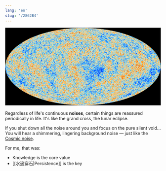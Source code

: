 ```yaml
---
lang: 'en'
slug: '/2862B4'
---
```


![Source: European Space Agency](../assets/BAC983.png)

Regardless of life's continuous **noises**, certain things are reassured periodically in life.
It's like the grand cross, the lunar eclipse.

If you shut down all the noise around you and focus on the pure silent void...
You will hear a shimmering, lingering background noise — just like the [Cosmic noise](https://en.wikipedia.org/wiki/Cosmic_noise).

For me, that was:

- Knowledge is the core value
- [[水適穿石|Persistence]] is the key
